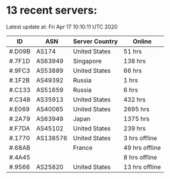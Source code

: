 # 13 recent servers:

Latest update at: Fri Apr 17 10:10:11 UTC 2020

| ID | ASN | Server Country | Online |
| -- | --- | -------------- | ------ |
| #.D09B | AS174 | United States | 51 hrs |
| #.7F1D | AS63949 | Singapore | 138 hrs |
| #.9FC3 | AS53889 | United States | 66 hrs |
| #.1F2B | AS49392 | Russia | 1 hrs |
| #.C133 | AS51659 | Russia | 6 hrs |
| #.C348 | AS35913 | United States | 432 hrs |
| #.E069 | AS40065 | United States | 2695 hrs |
| #.2A79 | AS63949 | Japan | 1375 hrs |
| #.F7DA | AS45102 | United States | 239 hrs |
| #.1770 | AS138576 | United States | 3 hrs offline |
| #.68AB |  | France | 49 hrs offline |
| #.4A45 |  |  | 8 hrs offline |
| #.9566 | AS25820 | United States | 13 hrs offline |

